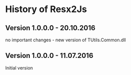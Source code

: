 # History of Resx2Js
## Version 1.0.0.0 - 20.10.2016
no important changes - new version of TUtils.Common.dll
## Version 1.0.0.0 - 11.07.2016
Initial version